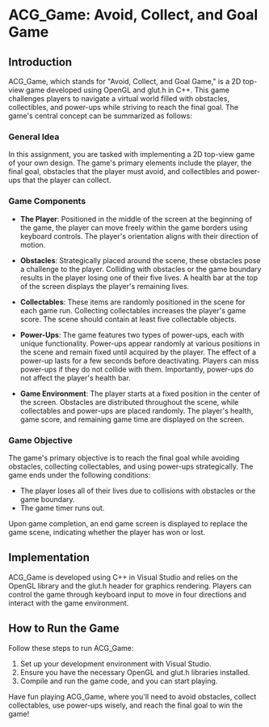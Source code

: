 # ACG_Game: Avoid, Collect, and Goal Game

## Introduction
ACG_Game, which stands for "Avoid, Collect, and Goal Game," is a 2D top-view game developed using OpenGL and glut.h in C++. This game challenges players to navigate a virtual world filled with obstacles, collectibles, and power-ups while striving to reach the final goal. The game's central concept can be summarized as follows:

### General Idea
In this assignment, you are tasked with implementing a 2D top-view game of your own design. The game's primary elements include the player, the final goal, obstacles that the player must avoid, and collectibles and power-ups that the player can collect.

### Game Components
- **The Player**: Positioned in the middle of the screen at the beginning of the game, the player can move freely within the game borders using keyboard controls. The player's orientation aligns with their direction of motion.

- **Obstacles**: Strategically placed around the scene, these obstacles pose a challenge to the player. Colliding with obstacles or the game boundary results in the player losing one of their five lives. A health bar at the top of the screen displays the player's remaining lives.

- **Collectables**: These items are randomly positioned in the scene for each game run. Collecting collectables increases the player's game score. The scene should contain at least five collectable objects.

- **Power-Ups**: The game features two types of power-ups, each with unique functionality. Power-ups appear randomly at various positions in the scene and remain fixed until acquired by the player. The effect of a power-up lasts for a few seconds before deactivating. Players can miss power-ups if they do not collide with them. Importantly, power-ups do not affect the player's health bar.

- **Game Environment**: The player starts at a fixed position in the center of the screen. Obstacles are distributed throughout the scene, while collectables and power-ups are placed randomly. The player's health, game score, and remaining game time are displayed on the screen.

### Game Objective
The game's primary objective is to reach the final goal while avoiding obstacles, collecting collectables, and using power-ups strategically. The game ends under the following conditions:
- The player loses all of their lives due to collisions with obstacles or the game boundary.
- The game timer runs out.

Upon game completion, an end game screen is displayed to replace the game scene, indicating whether the player has won or lost.

## Implementation
ACG_Game is developed using C++ in Visual Studio and relies on the OpenGL library and the glut.h header for graphics rendering. Players can control the game through keyboard input to move in four directions and interact with the game environment.

## How to Run the Game
Follow these steps to run ACG_Game:
1. Set up your development environment with Visual Studio.
2. Ensure you have the necessary OpenGL and glut.h libraries installed.
3. Compile and run the game code, and you can start playing.

Have fun playing ACG_Game, where you'll need to avoid obstacles, collect collectables, use power-ups wisely, and reach the final goal to win the game!
